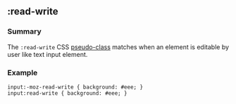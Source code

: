 ## :read-write

### Summary

The `:read-write` CSS [pseudo-class][0] matches when an element is editable by user like text input element.

### Example

    input:-moz-read-write { background: #eee; }
    input:read-write { background: #eee; }
    



[0]: https://developer.mozilla.org/en/docs/CSS/Pseudo-classes "Pseudo-classes"